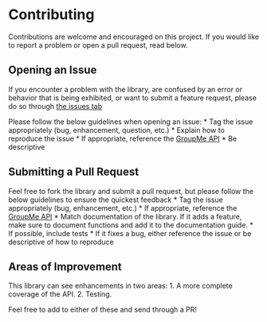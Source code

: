 # Contributing

Contributions are welcome and encouraged on this project. If you would like to report a problem or open a pull request, read below.

## Opening an Issue

If you encounter a problem with the library, are confused by an error or behavior that is being exhibited, or want to submit a feature request, please do so through [the issues tab](https://github.com/dunn-mat/groupme-clj/issues)

Please follow the below guidelines when opening an issue:
    * Tag the issue appropriately (bug, enhancement, question, etc.)
    * Explain how to reproduce the issue
    * If appropriate, reference the [GroupMe API](https://dev.groupme.com/docs/v3)
    * Be descriptive

## Submitting a Pull Request

Feel free to fork the library and submit a pull request, but please follow the below guidelines to ensure the quickest feedback
    * Tag the issue appropriately (bug, enhancement, etc.)
    * If appropriate, reference the [GroupMe API](https://dev.groupme.com/docs/v3)
    * Match documentation of the library. If it adds a feature, make sure to document functions and add it to the documentation guide.
    * If possible, include tests
    * If it fixes a bug, either reference the issue or be descriptive of how to reproduce

## Areas of Improvement

This library can see enhancements in two areas:
    1. A more complete coverage of the API.
    2. Testing.

Feel free to add to either of these and send through a PR!